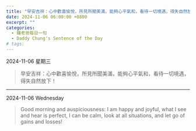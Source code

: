 ```yaml
---
title: "早安吉祥：心中歡喜愉悅，所見所聞美滿，能夠心平氣和，看待一切境遇，得失自然放下！ <br> Good morning and auspiciousness: I am happy and joyful, what I see and hear is perfect, I can be calm, look at all situations, and let go of gains and losses!"
date: 2024-11-06 06:00:00 +0800
excerpt: ""
categories:
  - 鍾老爸每日一句
  - Daddy Chung's Sentence of the Day
# tags:
---
```


2024-11-06 星期三

> 早安吉祥：心中歡喜愉悅，所見所聞美滿，能夠心平氣和，看待一切境遇，得失自然放下！

---

2024-11-06 Wednesday

> Good morning and auspiciousness: I am happy and joyful, what I see and hear is perfect, I can be calm, look at all situations, and let go of gains and losses!
